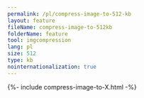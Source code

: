 ```yaml
---
permalink: /pl/compress-image-to-512-kb
layout: feature
fileName: compress-image-to-512kb
folderName: feature
tool: imgcompression
lang: pl
size: 512
type: kb
nointernationalization: true
---
```

{%- include compress-image-to-X.html -%}       
